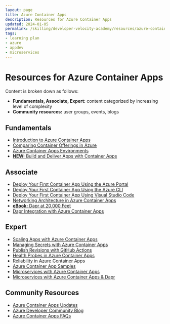 ```yaml
---
layout: page
title: Azure Container Apps
description: Resources for Azure Container Apps
updated: 2024-01-05
permalink: /skilling/developer-velocity-academy/resources/azure-container-apps
tags:
- learning plan
- azure
- appdev
- microservices
---
```


# Resources for Azure Container Apps

Content is broken down as follows:

* **Fundamentals, Associate, Expert:** content categorized by increasing level of complexity
* **Community resources:** user groups, events, blogs

## Fundamentals

* [Introduction to Azure Container Apps](https://docs.microsoft.com/en-us/azure/container-apps/overview)
* [Comparing Container Offerings in Azure](https://docs.microsoft.com/en-us/azure/container-apps/compare-options)
* [Azure Container Apps Environments](https://docs.microsoft.com/en-us/azure/container-apps/environment)
* [**NEW:** Build and Deliver Apps with Container Apps](https://www.youtube.com/watch?v=b3dopSTnSRg)

## Associate

* [Deploy Your First Container App Using the Azure Portal](https://docs.microsoft.com/en-us/azure/container-apps/quickstart-portal)
* [Deploy Your First Container App Using the Azure CLI](https://docs.microsoft.com/en-us/azure/container-apps/get-started-existing-container-image?tabs=bash&pivots=container-apps-private-registrys)
* [Deploy Your First Container App Using Visual Studio Code](https://docs.microsoft.com/en-us/azure/container-apps/deploy-visual-studio-code)
* [Networking Architecture in Azure Container Apps](https://docs.microsoft.com/en-us/azure/container-apps/networking)
* [**eBook:** Dapr at 20,000 Feet](https://docs.microsoft.com/en-us/dotnet/architecture/dapr-for-net-developers/dapr-at-20000-feet)
* [Dapr Integration with Azure Container Apps](https://docs.microsoft.com/en-us/azure/container-apps/dapr-overview?tabs=yaml)


## Expert

* [Scaling Apps with Azure Container Apps](https://docs.microsoft.com/en-us/azure/container-apps/scale-app)
* [Managing Secrets with Azure Container Apps](https://docs.microsoft.com/en-us/azure/container-apps/manage-secrets?tabs=arm-template)
* [Publish Revisions with GitHub Actions](https://docs.microsoft.com/en-us/azure/container-apps/github-actions-cli?tabs=bash)
* [Health Probes in Azure Container Apps](https://docs.microsoft.com/en-us/azure/container-apps/health-probes?tabs=arm-template)
* [Reliability in Azure Container Apps](https://docs.microsoft.com/en-us/azure/container-apps/disaster-recovery/)
* [Azure Container App Samples](https://docs.microsoft.com/en-us/azure/container-apps/samples)
* [Microservices with Azure Container Apps](https://docs.microsoft.com/en-us/azure/architecture/example-scenario/serverless/microservices-with-container-apps)
* [Microservices with Azure Container Apps & Dapr](https://docs.microsoft.com/en-us/azure/architecture/example-scenario/serverless/microservices-with-container-apps-dapr)

## Community Resources

* [Azure Container Apps Updates](https://azure.microsoft.com/en-us/updates/?product=container-apps)
* [Azure Developer Community Blog](https://techcommunity.microsoft.com/t5/azure-developer-community-blog/bg-p/AzureDevCommunityBlog)
* [Azure Container Apps FAQs](https://docs.microsoft.com/en-us/azure/container-apps/faq)